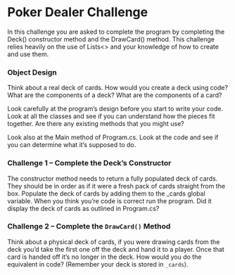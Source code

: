 
# Poker Dealer Challenge
In this challenge you are asked to complete the program by completing the Deck() constructor method and the DrawCard() method. This challenge relies heavily on the use of Lists<> and your knowledge of how to create and use them.

### Object Design
Think about a real deck of cards. How 
would you create a deck using code? What are the components 
of a deck? What are the components of a card?

Look carefully at the program’s design before you start to 
write your code. Look at all the classes and see if you can 
understand how the pieces fit together. Are there any 
existing methods that you might use?

Look also at the Main method of Program.cs. Look at the 
code and see if you can determine what it’s supposed to do.

### Challenge 1 – Complete the Deck’s Constructor 
The constructor method needs to return a fully populated 
deck of cards. They should be in order as if it were a fresh 
pack of cards straight from the box. Populate the deck of 
cards by adding them to the _cards global variable. 
When you think you’re code is correct run the program. 
Did it display the deck of cards as outlined in Program.cs?

### Challenge 2 – Complete the ``DrawCard()`` Method
Think about a physical deck of cards, if you were drawing 
cards from the deck you’d take the first one off the deck 
and hand it to a player. Once that card is handed off it’s 
no longer in the deck. How would you do the equivalent in 
code? (Remember your deck is stored in ``_cards``).
